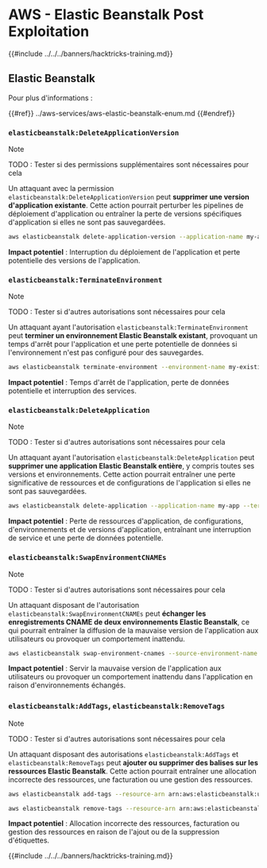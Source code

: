 # AWS - Elastic Beanstalk Post Exploitation

{{#include ../../../banners/hacktricks-training.md}}

## Elastic Beanstalk

Pour plus d'informations :

{{#ref}}
../aws-services/aws-elastic-beanstalk-enum.md
{{#endref}}

### `elasticbeanstalk:DeleteApplicationVersion`

> [!NOTE]
> TODO : Tester si des permissions supplémentaires sont nécessaires pour cela

Un attaquant avec la permission `elasticbeanstalk:DeleteApplicationVersion` peut **supprimer une version d'application existante**. Cette action pourrait perturber les pipelines de déploiement d'application ou entraîner la perte de versions spécifiques d'application si elles ne sont pas sauvegardées.
```bash
aws elasticbeanstalk delete-application-version --application-name my-app --version-label my-version
```
**Impact potentiel** : Interruption du déploiement de l'application et perte potentielle des versions de l'application.

### `elasticbeanstalk:TerminateEnvironment`

> [!NOTE]
> TODO : Tester si d'autres autorisations sont nécessaires pour cela

Un attaquant ayant l'autorisation `elasticbeanstalk:TerminateEnvironment` peut **terminer un environnement Elastic Beanstalk existant**, provoquant un temps d'arrêt pour l'application et une perte potentielle de données si l'environnement n'est pas configuré pour des sauvegardes.
```bash
aws elasticbeanstalk terminate-environment --environment-name my-existing-env
```
**Impact potentiel** : Temps d'arrêt de l'application, perte de données potentielle et interruption des services.

### `elasticbeanstalk:DeleteApplication`

> [!NOTE]
> TODO : Tester si d'autres autorisations sont nécessaires pour cela

Un attaquant ayant l'autorisation `elasticbeanstalk:DeleteApplication` peut **supprimer une application Elastic Beanstalk entière**, y compris toutes ses versions et environnements. Cette action pourrait entraîner une perte significative de ressources et de configurations de l'application si elles ne sont pas sauvegardées.
```bash
aws elasticbeanstalk delete-application --application-name my-app --terminate-env-by-force
```
**Impact potentiel** : Perte de ressources d'application, de configurations, d'environnements et de versions d'application, entraînant une interruption de service et une perte de données potentielle.

### `elasticbeanstalk:SwapEnvironmentCNAMEs`

> [!NOTE]
> TODO : Tester si d'autres autorisations sont nécessaires pour cela

Un attaquant disposant de l'autorisation `elasticbeanstalk:SwapEnvironmentCNAMEs` peut **échanger les enregistrements CNAME de deux environnements Elastic Beanstalk**, ce qui pourrait entraîner la diffusion de la mauvaise version de l'application aux utilisateurs ou provoquer un comportement inattendu.
```bash
aws elasticbeanstalk swap-environment-cnames --source-environment-name my-env-1 --destination-environment-name my-env-2
```
**Impact potentiel** : Servir la mauvaise version de l'application aux utilisateurs ou provoquer un comportement inattendu dans l'application en raison d'environnements échangés.

### `elasticbeanstalk:AddTags`, `elasticbeanstalk:RemoveTags`

> [!NOTE]
> TODO : Tester si d'autres autorisations sont nécessaires pour cela

Un attaquant disposant des autorisations `elasticbeanstalk:AddTags` et `elasticbeanstalk:RemoveTags` peut **ajouter ou supprimer des balises sur les ressources Elastic Beanstalk**. Cette action pourrait entraîner une allocation incorrecte des ressources, une facturation ou une gestion des ressources.
```bash
aws elasticbeanstalk add-tags --resource-arn arn:aws:elasticbeanstalk:us-west-2:123456789012:environment/my-app/my-env --tags Key=MaliciousTag,Value=1

aws elasticbeanstalk remove-tags --resource-arn arn:aws:elasticbeanstalk:us-west-2:123456789012:environment/my-app/my-env --tag-keys MaliciousTag
```
**Impact potentiel** : Allocation incorrecte des ressources, facturation ou gestion des ressources en raison de l'ajout ou de la suppression d'étiquettes.

{{#include ../../../banners/hacktricks-training.md}}
